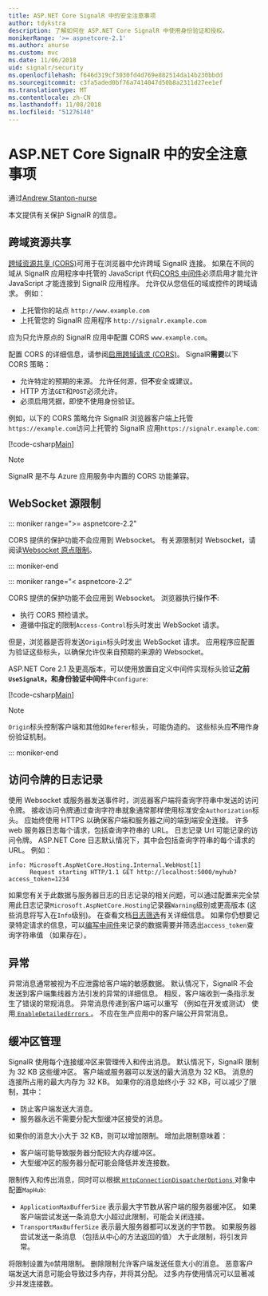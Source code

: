 ```yaml
---
title: ASP.NET Core SignalR 中的安全注意事项
author: tdykstra
description: 了解如何在 ASP.NET Core SignalR 中使用身份验证和授权。
monikerRange: '>= aspnetcore-2.1'
ms.author: anurse
ms.custom: mvc
ms.date: 11/06/2018
uid: signalr/security
ms.openlocfilehash: f646d319cf3030fd4d769e882514da14b230bbdd
ms.sourcegitcommit: c3fa5aded0bf76a7414047d50b8a2311d27ee1ef
ms.translationtype: MT
ms.contentlocale: zh-CN
ms.lasthandoff: 11/08/2018
ms.locfileid: "51276140"
---
```

# <a name="security-considerations-in-aspnet-core-signalr"></a>ASP.NET Core SignalR 中的安全注意事项

通过[Andrew Stanton-nurse](https://twitter.com/anurse)

本文提供有关保护 SignalR 的信息。

## <a name="cross-origin-resource-sharing"></a>跨域资源共享

[跨域资源共享 (CORS)](https://www.w3.org/TR/cors/)可用于在浏览器中允许跨域 SignalR 连接。 如果在不同的域从 SignalR 应用程序中托管的 JavaScript 代码[CORS 中间件](xref:security/cors)必须启用才能允许 JavaScript 才能连接到 SignalR 应用程序。 允许仅从您信任的域或控件的跨域请求。 例如：

* 上托管你的站点 `http://www.example.com`
* 上托管您的 SignalR 应用程序 `http://signalr.example.com`

应为只允许原点的 SignalR 应用中配置 CORS `www.example.com`。

配置 CORS 的详细信息，请参阅[启用跨域请求 (CORS)](xref:security/cors)。 SignalR**需要**以下 CORS 策略：

* 允许特定的预期的来源。 允许任何源，但**不**安全或建议。
* HTTP 方法`GET`和`POST`必须允许。
* 必须启用凭据，即使不使用身份验证。

例如，以下的 CORS 策略允许 SignalR 浏览器客户端上托管`https://example.com`访问上托管的 SignalR 应用`https://signalr.example.com`:

[!code-csharp[Main](security/sample/Startup.cs?name=snippet1)]

> [!NOTE]
> SignalR 是不与 Azure 应用服务中内置的 CORS 功能兼容。

## <a name="websocket-origin-restriction"></a>WebSocket 源限制

::: moniker range=">= aspnetcore-2.2"

CORS 提供的保护功能不会应用到 Websocket。 有关源限制对 Websocket，请阅读[Websocket 原点限制](xref:fundamentals/websockets#websocket-origin-restriction)。

::: moniker-end

::: moniker range="< aspnetcore-2.2"

CORS 提供的保护功能不会应用到 Websocket。 浏览器执行操作**不**:

* 执行 CORS 预检请求。
* 遵循中指定的限制`Access-Control`标头时发出 WebSocket 请求。

但是，浏览器是否将发送`Origin`标头时发出 WebSocket 请求。 应用程序应配置为验证这些标头，以确保允许仅来自预期的来源的 Websocket。

ASP.NET Core 2.1 及更高版本，可以使用放置自定义中间件实现标头验证**之前`UseSignalR`，和身份验证中间件**中`Configure`:

[!code-csharp[Main](security/sample/Startup.cs?name=snippet2)]

> [!NOTE]
> `Origin`标头控制客户端和其他如`Referer`标头，可能伪造的。 这些标头应**不**用作身份验证机制。

::: moniker-end

## <a name="access-token-logging"></a>访问令牌的日志记录

使用 Websocket 或服务器发送事件时，浏览器客户端将查询字符串中发送的访问令牌。 接收访问令牌通过查询字符串就象通常那样使用标准安全`Authorization`标头。 应始终使用 HTTPS 以确保客户端和服务器之间的端到端安全连接。 许多 web 服务器日志每个请求，包括查询字符串的 URL。 日志记录 Url 可能记录的访问令牌。 ASP.NET Core 日志默认情况下，其中会包括查询字符串的每个请求的 URL。 例如：

```
info: Microsoft.AspNetCore.Hosting.Internal.WebHost[1]
      Request starting HTTP/1.1 GET http://localhost:5000/myhub?access_token=1234
```

如果您有关于此数据与服务器日志的日志记录的相关问题，可以通过配置来完全禁用此日志记录`Microsoft.AspNetCore.Hosting`记录器`Warning`级别或更高版本 (这些消息将写入在`Info`级别)。 在查看文档[日志筛选](xref:fundamentals/logging/index#log-filtering)有关详细信息。 如果你仍想要记录特定请求的信息，可以[编写中间件](xref:fundamentals/middleware/index#write-middleware)来记录的数据需要并筛选出`access_token`查询字符串值 （如果存在）。

## <a name="exceptions"></a>异常

异常消息通常被视为不应泄露给客户端的敏感数据。 默认情况下，SignalR 不会发送到客户端集线器方法引发的异常的详细信息。 相反，客户端收到一条指示发生了错误的常规消息。 异常消息传递到客户端可以重写 （例如在开发或测试） 使用[ `EnableDetailedErrors` ](xref:signalr/configuration#configure-server-options)。 不应在生产应用中的客户端公开异常消息。

## <a name="buffer-management"></a>缓冲区管理

SignalR 使用每个连接缓冲区来管理传入和传出消息。 默认情况下，SignalR 限制为 32 KB 这些缓冲区。 客户端或服务器可以发送的最大消息为 32 KB。 消息的连接所占用的最大内存为 32 KB。 如果你的消息始终小于 32 KB，可以减少了限制，其中：

* 防止客户端发送大消息。
* 服务器永远不需要分配大型缓冲区接受的消息。

如果你的消息大小大于 32 KB，则可以增加限制。 增加此限制意味着：

* 客户端可能导致服务器分配较大内存缓冲区。
* 大型缓冲区的服务器分配可能会降低并发连接数。

限制传入和传出消息，同时可以根据[ `HttpConnectionDispatcherOptions` ](xref:signalr/configuration#configure-server-options)对象中配置`MapHub`:

* `ApplicationMaxBufferSize` 表示最大字节数从客户端的服务器缓冲区。 如果客户端尝试发送一条消息大小超过此限制，可能会关闭连接。
* `TransportMaxBufferSize` 表示最大服务器都可以发送的字节数。 如果服务器尝试发送一条消息 （包括从中心的方法返回的值） 大于此限制，将引发异常。

将限制设置为`0`禁用限制。 删除限制允许客户端发送任意大小的消息。 恶意客户端发送大消息可能会导致过多内存，并将其分配。 过多内存使用情况可以显著减少并发连接数。
